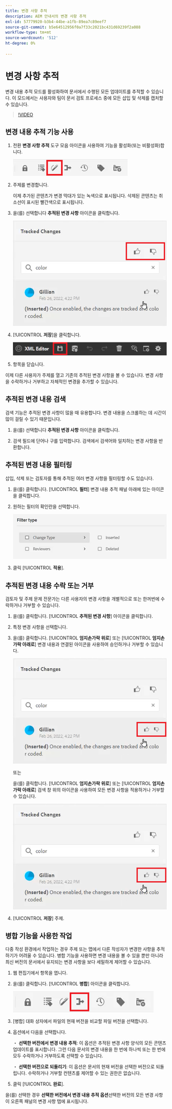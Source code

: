 ```yaml
---
title: 변경 사항 추적
description: AEM 안내서의 변경 사항 추적
exl-id: 57779920-b3b4-44be-a1fb-89ea7c89eef7
source-git-commit: b5e64512956f0a7f33c2021bc431d69239f2a088
workflow-type: tm+mt
source-wordcount: '512'
ht-degree: 0%

---
```


# 변경 사항 추적

변경 내용 추적 모드를 활성화하여 문서에서 수행된 모든 업데이트를 추적할 수 있습니다. 이 모드에서는 사용자와 팀이 문서 검토 프로세스 중에 모든 삽입 및 삭제를 캡처할 수 있습니다.

>[!VIDEO](https://video.tv.adobe.com/v/342763)

## 변경 내용 추적 기능 사용

1. 전환 **변경 사항 추적** 도구 모음 아이콘을 사용하여 기능을 활성화(또는 비활성화)합니다.

   ![변경 사항 추적](images/lesson-12/track-changes-icon.png)

2. 주제를 변경합니다.

   이제 추가된 콘텐츠가 변경 막대가 있는 녹색으로 표시됩니다. 삭제된 콘텐츠는 취소선이 표시된 빨간색으로 표시됩니다.

3. 을(를) 선택합니다 **추적된 변경 사항** 아이콘을 클릭합니다.

   ![모두 수락/거부](images/lesson-12/accept-reject-all.png)

4. [!UICONTROL **저장**]&#x200B;을 클릭합니다.

   ![저장 아이콘](images/lesson-12/save-icon.png)

5. 항목을 닫습니다.

이제 다른 사용자가 주제를 열고 기존의 추적된 변경 사항을 볼 수 있습니다. 변경 사항을 수락하거나 거부하고 자체적인 변경을 추가할 수 있습니다.

## 추적된 변경 내용 검색

검색 기능은 추적된 변경 사항이 많을 때 유용합니다. 변경 내용을 스크롤하는 데 시간이 많이 걸릴 수 있기 때문입니다.

1. 을(를) 선택합니다 **추적된 변경 사항** 아이콘을 클릭합니다.

2. 검색 필드에 단어나 구를 입력합니다.
검색에서 검색어와 일치하는 변경 사항을 반환합니다.

## 추적된 변경 내용 필터링

삽입, 삭제 또는 검토자를 통해 추적된 여러 변경 사항을 필터링할 수도 있습니다.

1. 을(를) 클릭합니다. [!UICONTROL **필터**] 변경 내용 추적 패널 아래에 있는 아이콘을 클릭합니다.

2. 원하는 필터의 확인란을 선택합니다.

   ![필터 UI](images/lesson-12/filter.png)

3. 클릭 [!UICONTROL **적용**].

## 추적된 변경 내용 수락 또는 거부

검토자 및 주제 문제 전문가는 다른 사용자의 변경 사항을 개별적으로 또는 한꺼번에 수락하거나 거부할 수 있습니다.

1. 을(를) 클릭합니다. [!UICONTROL **추적된 변경 사항**] 아이콘을 클릭합니다.

2. 특정 변경 사항을 선택합니다.

3. 을(를) 클릭합니다. [!UICONTROL **엄지손가락 위로**] 또는 [!UICONTROL **엄지손가락 아래로**] 변경 내용과 연결된 아이콘을 사용하여 승인하거나 거부할 수 있습니다.

   ![단일 UI 수락/거부](images/lesson-12/accept-reject-single.png)

   또는

   을(를) 클릭합니다. [!UICONTROL **엄지손가락 위로**] 또는 [!UICONTROL **엄지손가락 아래로**] 검색 창 위의 아이콘을 사용하여 모든 변경 사항을 적용하거나 거부할 수 있습니다.

   ![단일 UI 수락/거부](images/lesson-12/accept-reject-single.png)

4. [!UICONTROL **저장**] 주제.

## 병합 기능을 사용한 작업

다중 작성 환경에서 작업하는 경우 주제 또는 맵에서 다른 작성자가 변경한 사항을 추적하기가 어려울 수 있습니다. 병합 기능을 사용하면 변경 내용을 볼 수 있을 뿐만 아니라 최신 버전의 문서에서 유지되는 변경 사항을 보다 세밀하게 제어할 수 있습니다.

1. 웹 편집기에서 항목을 엽니다.

2. 을(를) 클릭합니다. [!UICONTROL **병합**] 아이콘을 클릭합니다.

   ![병합 아이콘](images/lesson-12/merge-icon.png)

3. [병합] 대화 상자에서 파일의 현재 버전을 비교할 파일 버전을 선택합니다.

4. 옵션에서 다음을 선택합니다.

   ・ **선택한 버전에서 변경 내용 추적**: 이 옵션은 추적된 변경 사항 양식의 모든 콘텐츠 업데이트를 표시합니다. 그런 다음 문서의 변경 내용을 한 번에 하나씩 또는 한 번에 모두 수락하거나 거부하도록 선택할 수 있습니다.

   ・ **선택한 버전으로 되돌리기**: 이 옵션은 문서의 현재 버전을 선택한 버전으로 되돌립니다. 수락하거나 거부할 컨텐츠를 제어할 수 있는 권한은 없습니다.

5. 클릭 [!UICONTROL **완료**].

을(를) 선택한 경우 **선택한 버전에서 변경 내용 추적 옵션**&#x200B;선택한 버전의 모든 변경 사항이 오른쪽 패널의 변경 사항 탭에 표시됩니다.

